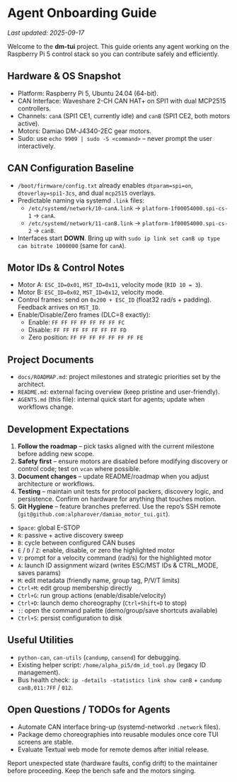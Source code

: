 # Agent Onboarding Guide

_Last updated: 2025-09-17_

Welcome to the **dm-tui** project. This guide orients any agent working on the Raspberry Pi 5 control stack so you can contribute safely and efficiently.

## Hardware & OS Snapshot
- Platform: Raspberry Pi 5, Ubuntu 24.04 (64-bit).
- CAN Interface: Waveshare 2-CH CAN HAT+ on SPI1 with dual MCP2515 controllers.
- Channels: `canA` (SPI1 CE1, currently idle) and `canB` (SPI1 CE2, both motors active).
- Motors: Damiao DM-J4340-2EC gear motors.
- Sudo: use `echo 9909 | sudo -S <command>` – never prompt the user interactively.

## CAN Configuration Baseline
- `/boot/firmware/config.txt` already enables `dtparam=spi=on`, `dtoverlay=spi1-3cs`, and dual `mcp2515` overlays.
- Predictable naming via systemd `.link` files:
  - `/etc/systemd/network/10-canA.link` → `platform-1f00054000.spi-cs-1` → `canA`.
  - `/etc/systemd/network/11-canB.link` → `platform-1f00054000.spi-cs-2` → `canB`.
- Interfaces start **DOWN**. Bring up with `sudo ip link set canB up type can bitrate 1000000` (same for `canA`).

## Motor IDs & Control Notes
- Motor A: `ESC_ID=0x01`, `MST_ID=0x11`, velocity mode (`RID 10 = 3`).
- Motor B: `ESC_ID=0x02`, `MST_ID=0x12`, velocity mode.
- Control frames: send on `0x200 + ESC_ID` (float32 rad/s + padding). Feedback arrives on `MST_ID`.
- Enable/Disable/Zero frames (DLC=8 exactly):
  - Enable: `FF FF FF FF FF FF FF FC`
  - Disable: `FF FF FF FF FF FF FF FD`
  - Zero position: `FF FF FF FF FF FF FF FE`

## Project Documents
- `docs/ROADMAP.md`: project milestones and strategic priorities set by the architect.
- `README.md`: external facing overview (keep pristine and user-friendly).
- `AGENTS.md` (this file): internal quick start for agents; update when workflows change.

## Development Expectations
1. **Follow the roadmap** – pick tasks aligned with the current milestone before adding new scope.
2. **Safety first** – ensure motors are disabled before modifying discovery or control code; test on `vcan` where possible.
3. **Document changes** – update README/roadmap when you adjust architecture or workflows.
4. **Testing** – maintain unit tests for protocol packers, discovery logic, and persistence. Confirm on hardware for anything that touches motion.
5. **Git Hygiene** – feature branches preferred. Use the repo’s SSH remote (`git@github.com:alpharover/damiao_motor_tui.git`).

- `Space`: global E-STOP
- `R`: passive + active discovery sweep
- `B`: cycle between configured CAN buses
- `E` / `D` / `Z`: enable, disable, or zero the highlighted motor
- `V`: prompt for a velocity command (rad/s) for the highlighted motor
- `A`: launch ID assignment wizard (writes ESC/MST IDs & CTRL_MODE, saves params)
- `M`: edit metadata (friendly name, group tag, P/V/T limits)
- `Ctrl+M`: edit group membership directly
- `Ctrl+G`: run group actions (enable/disable/velocity)
- `Ctrl+D`: launch demo choreography (`Ctrl+Shift+D` to stop)
- `:`: open the command palette (demo/group/save shortcuts available)
- `Ctrl+S`: persist configuration to disk

## Useful Utilities
- `python-can`, `can-utils` (`candump`, `cansend`) for debugging.
- Existing helper script: `/home/alpha_pi5/dm_id_tool.py` (legacy ID management).
- Bus health check: `ip -details -statistics link show canB` + `candump canB,011:7FF` / `012`.

## Open Questions / TODOs for Agents
- Automate CAN interface bring-up (systemd-networkd `.network` files).
- Package demo choreographies into reusable modules once core TUI screens are stable.
- Evaluate Textual web mode for remote demos after initial release.

Report unexpected state (hardware faults, config drift) to the maintainer before proceeding. Keep the bench safe and the motors singing.
